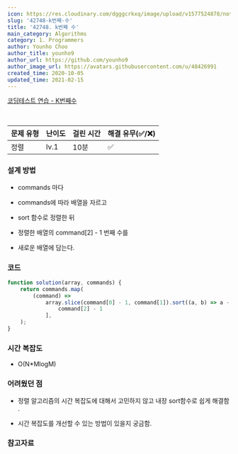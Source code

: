 ```yaml
---
icon: https://res.cloudinary.com/dgggcrkxq/image/upload/v1577524878/noticon/gzl7ru4i4vv3phyv34y3.png
slug: '42748-k번째-수'
title: '42748. k번째 수'
main_category: Algorithms
category: 1. Programmers
author: Younho Choo
author_title: younho9
author_url: https://github.com/younho9
author_image_url: https://avatars.githubusercontent.com/u/48426991
created_time: 2020-10-05
updated_time: 2021-02-15
---
```


[코딩테스트 연습 - K번째수](https://programmers.co.kr/learn/courses/30/lessons/42748)

<br />

| 문제 유형 | 난이도 | 걸린 시간 | 해결 유무(✅/❌) |
| --------- | ------ | --------- | ---------------- |
| 정렬      | lv.1   | 10분      | ✅               |

### **설계 방법**

- commands 마다

- commands에 따라 배열을 자르고

- sort 함수로 정렬한 뒤

- 정렬한 배열의 command[2] - 1 번째 수를

- 새로운 배열에 담는다.

### 코드

```javascript
function solution(array, commands) {
	return commands.map(
		(command) =>
			array.slice(command[0] - 1, command[1]).sort((a, b) => a - b)[
				command[2] - 1
			],
	);
}
```

### **시간 복잡도**

- O(N\*MlogM)

### **어려웠던 점**

- 정렬 알고리즘의 시간 복잡도에 대해서 고민하지 않고 내장 sort함수로 쉽게 해결함 .

- 시간 복잡도를 개선할 수 있는 방법이 있을지 궁금함.

### **참고자료**
